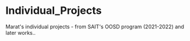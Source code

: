 # Individual_Projects
Marat's individual projects - from SAIT's OOSD program (2021-2022) and later works..


